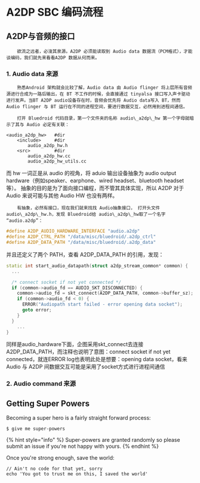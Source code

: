 # A2DP SBC 编码流程

## A2DP与音频的接口

        欲流之远者，必浚其泉源。A2DP 必须能读取到 Audio data 数据流（PCM格式），才能谈编码，我们就先来看看A2DP 数据从何而来。

### 1. Audio data 来源

        熟悉Android 架构就会比较了解，Audio data 由 Audio flinger 将上层所有音频源进行合成为一路后输出，在 BT 不工作的时候，会直接通过 tinyalsa 接口写入声卡驱动进行发声。当BT A2DP audio设备存在时，音频会优先将 Audio data写入 BT，然而 Audio flinger 与 BT 运行在不同的进程空间，要进行数据交互，必然用到进程间通信。

        打开 Bluedroid 代码目录，第一个文件夹的名称 audio\_a2dp\_hw 第一个字母就暗示了其与 Audio 必定有关联：

```text
<audio_a2dp_hw>   #dir
    <include>     #dir
        audio_a2dp_hw.h
    <src>         #dir
        audio_a2dp_hw.cc
        audio_a2dp_hw_utils.cc
```

而 hw 一词正是从 audio 的视角，将 aduio 输出设备抽象为 audio output hardware（例如speaker、earphone、wired headset、bluetooth headset 等）。 抽象的目的是为了面向接口编程，而不管其具体实现，所以 A2DP 对于 Audio 来说可能与其他 Audio HW 也没有两样。

        有抽象，必然有接口，现在我们就来找找 Audio抽象接口， 打开头文件 audio\_a2dp\_hw.h，发现 Bluedroid给 audio\_a2dp\_hw取了一个名字 “audio.a2dp”：

```cpp
#define A2DP_AUDIO_HARDWARE_INTERFACE "audio.a2dp"
#define A2DP_CTRL_PATH "/data/misc/bluedroid/.a2dp_ctrl"
#define A2DP_DATA_PATH "/data/misc/bluedroid/.a2dp_data"
```

并且还定义了两个 PATH，查看 A2DP\_DATA\_PATH 的引用，发现：

```cpp
static int start_audio_datapath(struct a2dp_stream_common* common) {
  ...

  /* connect socket if not yet connected */
  if (common->audio_fd == AUDIO_SKT_DISCONNECTED) {
    common->audio_fd = skt_connect(A2DP_DATA_PATH, common->buffer_sz);
    if (common->audio_fd < 0) {
      ERROR("Audiopath start failed - error opening data socket");
      goto error;
    }
  }
    ...
}
```

同样是audio\_hardware下面，企图采用skt\_connect去连接 A2DP\_DATA\_PATH，而注释也说明了意图：connect socket if not yet connected，就连ERROR log也表明此处是想要：opening data socket，看来Audio 与 A2DP 间数据交互可能是采用了socket方式进行进程间通信

### 2. Audio command 来源

## Getting Super Powers

Becoming a super hero is a fairly straight forward process:

```
$ give me super-powers
```

{% hint style="info" %}
 Super-powers are granted randomly so please submit an issue if you're not happy with yours.
{% endhint %}

Once you're strong enough, save the world:

```
// Ain't no code for that yet, sorry
echo 'You got to trust me on this, I saved the world'
```



